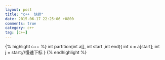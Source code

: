 ```yaml
---
layout: post
title: "c++  快排"
date: 2015-06-17 22:25:06 +0800
comments: true
category: c++
tag: [c++]
---
```



{%  highlight c++ %}
int partition(int a[], int start ,int end){
int x = a[start];
int j = start;//慢速下标
}
{% endhighlight %}
